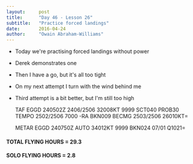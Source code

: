 ```yaml
---
layout:     post
title:      "Day 46 - Lesson 26"
subtitle:   "Practice forced landings"
date:       2016-04-24
author:     "Owain Abraham-Williams"
---
```


 * Today we're practising forced landings without power
 * Derek demonstrates one
 * Then I have a go, but it's all too tight
 * On my next attempt I turn with the wind behind me
 * Third attempt is a bit better, but I'm still too high

    TAF EGGD 240502Z 2406/2506 32008KT 9999 SCT040
             PROB30 TEMPO 2502/2506 7000 -RA BKN009
             BECMG 2503/2506 26010KT=

    METAR EGGD 240750Z AUTO 34012KT 9999 BKN024 07/01 Q1021=

#### TOTAL FLYING HOURS = 29.3

#### SOLO FLYING HOURS = 2.8